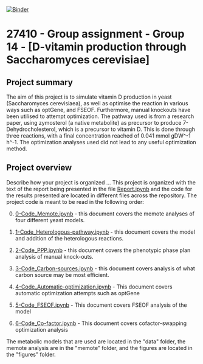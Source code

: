 [![Binder](https://mybinder.org/badge_logo.svg)](https://mybinder.org/v2/gh/27410/27410-2020-group-project-group-14-vitamin-d-production/main)

# 27410 - Group assignment - Group 14 - [D-vitamin production through Saccharomyces cerevisiae]

## Project summary

The aim of this project is to simulate vitamin D production in yeast (Saccharomyces cerevisiaea), as well as optimise the reaction in various ways such as optGene, and FSEOF. Furthermore, manual knockouts have been utilised to attempt optimization. The pathway used is from a research paper, using zymosterol (a native metabolite) as precursor to produce 7-Dehydrocholesterol, which is a precursor to vitamin D. This is done through three reactions, with a final concentration reached of 0.041 mmol gDW^-1 h^-1. The optimization analyses used did not lead to any useful optimization method.

## Project overview
Describe how your project is organized ...
This project is organized with the text of the report being presented in the file [Report.ipynb](Report.ipynb) and the code for the results presented are located in different files across the repository.
The project code is meant to be read in the following order:

0. [0-Code_Memote.ipynb](0-Code_Memote.ipynb) - this document covers the memote analyses of four different yeast models.

1. [1-Code_Heterologous-pathway.ipynb](1-Code_Heterologous-pathway.ipynb) - this document covers the model and addition of the heterologous reactions.

2. [2-Code_PPP.ipynb](2-Code_PPP.ipynb) - this document covers the phenotypic phase plan analysis of manual knock-outs. 

3. [3-Code_Carbon-sources.ipynb](3-Code_Carbon-sources.ipynb) - this document covers analysis of what carbon source may be most efficient.

4. [4-Code_Automatic-optimization.ipynb](4-Code_Automatic-optimization.ipynb) - This document covers automatic optimization attempts such as optGene

5. [5-Code_FSEOF.ipynb](5-Code_FSEOF.ipynb) - This document covers FSEOF analysis of the model

6. [6-Code_Co-factor.ipynb](6-Code_Co-factor.ipynb) - This document covers cofactor-swapping optimization analysis

The metabolic models that are used are located in the "data" folder, the memote analysis are in the "memote" folder, and the figures are located in the "figures" folder.


